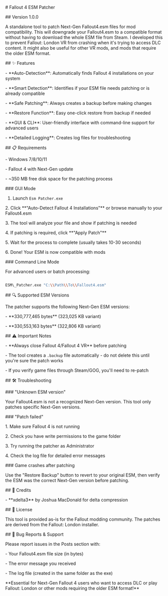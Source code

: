 \# Fallout 4 ESM Patcher



\## Version 1.0.0



A standalone tool to patch Next-Gen Fallout4.esm files for mod compatibility. This will downgrade your Fallout4.esm to a compatible format without having to download the whole ESM file from Steam. I developed this to prevent Fallout: London VR from crashing when it's trying to access DLC content. It might also be useful for other VR mods, and mods that require the older ESM format.



\## ✨ Features



\- \*\*Auto-Detection\*\*: Automatically finds Fallout 4 installations on your system

\- \*\*Smart Detection\*\*: Identifies if your ESM file needs patching or is already compatible

\- \*\*Safe Patching\*\*: Always creates a backup before making changes

\- \*\*Restore Function\*\*: Easy one-click restore from backup if needed

\- \*\*GUI \& CLI\*\*: User-friendly interface with command-line support for advanced users

\- \*\*Detailed Logging\*\*: Creates log files for troubleshooting



\## 📋 Requirements



\- Windows 7/8/10/11

\- Fallout 4 with Next-Gen update

\- ~350 MB free disk space for the patching process



\### GUI Mode 

1. Launch `Esm Patcher.exe`

2\. Click \*\*"Auto-Detect Fallout 4 Installations"\*\* or browse manually to your Fallout4.esm

3\. The tool will analyze your file and show if patching is needed

4\. If patching is required, click \*\*"Apply Patch"\*\*

5\. Wait for the process to complete (usually takes 10-30 seconds)

6\. Done! Your ESM is now compatible with mods



\### Command Line Mode



For advanced users or batch processing:



```bash

ESM\_Patcher.exe "C:\\Path\\To\\Fallout4.esm"

```



\## 🔍 Supported ESM Versions



The patcher supports the following Next-Gen ESM versions:

\- \*\*330,777,465 bytes\*\* (323,025 KB variant)

\- \*\*330,553,163 bytes\*\* (322,806 KB variant)



\## ⚠️ Important Notes



\- \*\*Always close Fallout 4/Fallout 4 VR\*\* before patching

\- The tool creates a `.backup` file automatically - do not delete this until you're sure the patch works

\- If you verify game files through Steam/GOG, you'll need to re-patch


\## 🛠️ Troubleshooting



\### "Unknown ESM version"

Your Fallout4.esm is not a recognized Next-Gen version. This tool only patches specific Next-Gen versions.



\### "Patch failed"

1\. Make sure Fallout 4 is not running

2\. Check you have write permissions to the game folder

3\. Try running the patcher as Administrator

4\. Check the log file for detailed error messages



\### Game crashes after patching

Use the "Restore Backup" button to revert to your original ESM, then verify the ESM was the correct Next-Gen version before patching.



\## 🤝 Credits



\- \*\*xdelta3\*\* by Joshua MacDonald for delta compression



\## 📜 License



This tool is provided as-is for the Fallout modding community. The patches are derived from the Fallout: London installer.



\## 🐛 Bug Reports \& Support



Please report issues in the Posts section with:

\- Your Fallout4.esm file size (in bytes)

\- The error message you received

\- The log file (created in the same folder as the exe)



\*\*Essential for Next-Gen Fallout 4 users who want to access DLC or play Fallout: London or other mods requiring the older ESM format!\*\*

